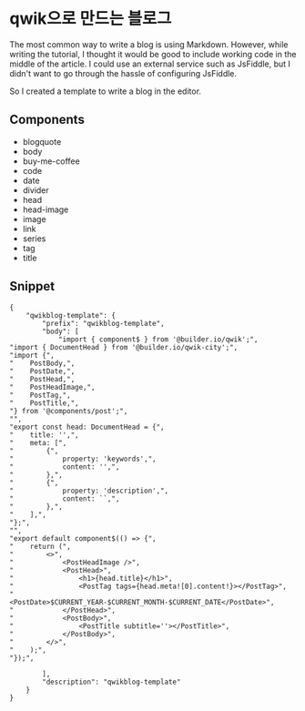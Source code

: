 # qwik으로 만드는 블로그

The most common way to write a blog is using Markdown. However, while writing the tutorial, I thought it would be good to include working code in the middle of the article. I could use an external service such as JsFiddle, but I didn't want to go through the hassle of configuring JsFiddle.

So I created a template to write a blog in the editor.

## Components

-   blogquote
-   body
-   buy-me-coffee
-   code
-   date
-   divider
-   head
-   head-image
-   image
-   link
-   series
-   tag
-   title

## Snippet

```
{
	"qwikblog-template": {
		"prefix": "qwikblog-template",
		"body": [
			"import { component$ } from '@builder.io/qwik';",
"import { DocumentHead } from '@builder.io/qwik-city';",
"import {",
"    PostBody,",
"    PostDate,",
"    PostHead,",
"    PostHeadImage,",
"    PostTag,",
"    PostTitle,",
"} from '@components/post';",
"",
"export const head: DocumentHead = {",
"    title: '',",
"    meta: [",
"        {",
"            property: 'keywords',",
"            content: '',",
"        },",
"        {",
"            property: 'description',",
"            content: ``,",
"        },",
"    ],",
"};",
"",
"export default component$(() => {",
"    return (",
"        <>",
"            <PostHeadImage />",
"            <PostHead>",
"                <h1>{head.title}</h1>",
"                <PostTag tags={head.meta![0].content!}></PostTag>",
"                <PostDate>$CURRENT_YEAR-$CURRENT_MONTH-$CURRENT_DATE</PostDate>",
"            </PostHead>",
"            <PostBody>",
"                <PostTitle subtitle=''></PostTitle>",
"            </PostBody>",
"        </>",
"    );",
"});",

		],
		"description": "qwikblog-template"
	}
}
```
